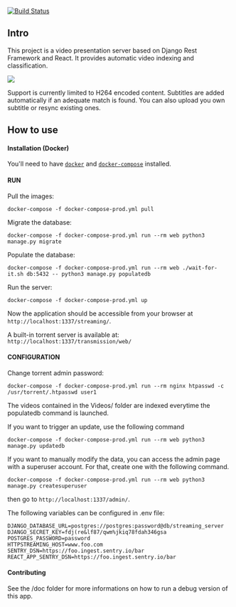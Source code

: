 [![Build Status](https://travis-ci.com/Web-Multi-Media/HttpStreamingServer.svg?branch=master)](https://travis-ci.com/Web-Multi-Media/HttpStreamingServer)

Intro
-------------------
This project is a video presentation server based on Django Rest Framework and React. It provides automatic video indexing and classification.

![](doc/preview.jpeg )


Support is currently limited to H264 encoded content.
Subtitles are added automatically if an adequate match is found. You can also upload you own subtitle or resync existing ones.


How to use
-------------------

#### Installation (Docker)

You'll need to have [`docker`](https://docs.docker.com/install/) and [`docker-compose`](https://docs.docker.com/compose/install/) installed.

#### RUN

Pull the images:

    docker-compose -f docker-compose-prod.yml pull

Migrate the database:

    docker-compose -f docker-compose-prod.yml run --rm web python3 manage.py migrate

Populate the database:

    docker-compose -f docker-compose-prod.yml run --rm web ./wait-for-it.sh db:5432 -- python3 manage.py populatedb

Run the server:

    docker-compose -f docker-compose-prod.yml up

Now the application should be accessible from your browser at `http://localhost:1337/streaming/`.

A built-in torrent server is available at: `http://localhost:1337/transmission/web/`


#### CONFIGURATION

Change torrent admin password:

    docker-compose -f docker-compose-prod.yml run --rm nginx htpasswd -c /usr/torrent/.htpasswd user1

The videos contained in the Videos/ folder are indexed everytime the populatedb command is launched.

If you want to trigger an update, use the following command

    docker-compose -f docker-compose-prod.yml run --rm web python3 manage.py updatedb

If you want to manually modify the data, you can access the admin page with a superuser account. For that, create one with the following command.

    docker-compose -f docker-compose-prod.yml run --rm web python3 manage.py createsuperuser

then go to `http://localhost:1337/admin/`.

The following variables can be configured in .env file:

    DJANGO_DATABASE_URL=postgres://postgres:password@db/streaming_server
    DJANGO_SECRET_KEY=fdj(re&lf87/qwm%jkiq78fdah346gsa
    POSTGRES_PASSWORD=password
    HTTPSTREAMING_HOST=www.foo.com
    SENTRY_DSN=https://foo.ingest.sentry.io/bar
    REACT_APP_SENTRY_DSN=https://foo.ingest.sentry.io/bar


#### Contributing

See the /doc folder for more informations on how to run a debug version of this app.


